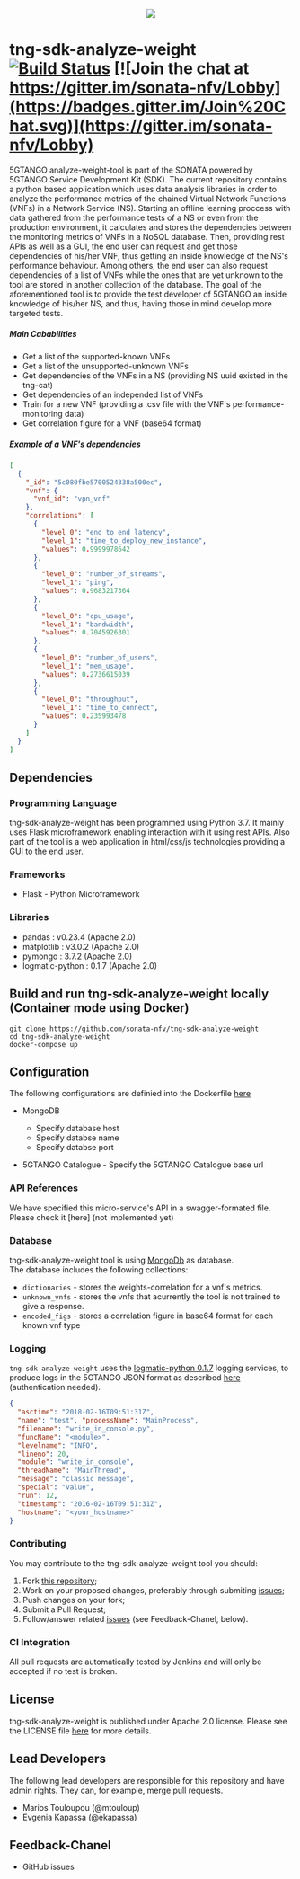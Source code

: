 <p align="center"><img src="https://github.com/sonata-nfv/tng-api-gtw/wiki/images/sonata-5gtango-logo-500px.png"/></p>

# tng-sdk-analyze-weight [![Build Status](https://jenkins.sonata-nfv.eu/buildStatus/icon?job=tng-sdk-analyze-weight/master)](https://jenkins.sonata-nfv.eu/job/tng-sdk-analyze-weight/job/master/)   [![Join the chat at https://gitter.im/sonata-nfv/Lobby](https://badges.gitter.im/Join%20Chat.svg)](https://gitter.im/sonata-nfv/Lobby)

5GTANGO analyze-weight-tool is part of the SONATA powered by 5GTANGO Service Development Kit (SDK). The current repository contains a python based application which uses data analysis libraries in order to analyze the performance metrics of the chained Virtual Network Functions (VNFs) in a Network Service (NS). Starting an offline learning proccess with data gathered from the performance tests of a NS or even from the production environment, it calculates and stores the dependencies between the monitoring metrics of VNFs in a NoSQL database. Then, providing rest APIs as well as a GUI, the end user can request and get those dependencies of his/her VNF, thus getting an inside knowledge of the NS's performance behaviour. Among others, the end user can also request dependencies of a list of VNFs while the ones that are yet unknown to the tool are stored in another collection of the database. The goal of the aforementioned tool is to provide the test developer of 5GTANGO an inside knowledge of his/her NS, and thus, having those in mind develop more targeted tests.

##### Main Cababilities
*  Get a list of the supported-known VNFs
*  Get a list of the unsupported-unknown VNFs
*  Get dependencies of the VNFs in a NS (providing NS uuid existed in the tng-cat)
*  Get dependencies of an independed list of VNFs
*  Train for a new VNF (providing a .csv file with the VNF's performance-monitoring data)
*  Get correlation figure for a VNF (base64 format)

##### Example of a VNF's dependencies    

```json
[
  {
    "_id": "5c080fbe5700524338a500ec",
    "vnf": {
      "vnf_id": "vpn_vnf"
    },
    "correlations": [
      {
        "level_0": "end_to_end_latency",
        "level_1": "time_to_deploy_new_instance",
        "values": 0.9999978642
      },
      {
        "level_0": "number_of_streams",
        "level_1": "ping",
        "values": 0.9683217364
      },
      {
        "level_0": "cpu_usage",
        "level_1": "bandwidth",
        "values": 0.7045926301
      },
      {
        "level_0": "number_of_users",
        "level_1": "mem_usage",
        "values": 0.2736615039
      },
      {
        "level_0": "throughput",
        "level_1": "time_to_connect",
        "values": 0.235993478
      }
    ]
  }
]
```   

## Dependencies

### Programming Language
tng-sdk-analyze-weight has been programmed using Python 3.7. It mainly uses Flask microframework enabling interaction with it using rest APIs. Also part of the tool is a web application in html/css/js technologies providing a GUI to the end user. 

### Frameworks
*  Flask - Python Microframework

### Libraries
*  pandas : v0.23.4  (Apache 2.0)
*  matplotlib : v3.0.2 (Apache 2.0)
*  pymongo : 3.7.2 (Apache 2.0)
*  logmatic-python : 0.1.7 (Apache 2.0)

## Build and run tng-sdk-analyze-weight locally (Container mode using Docker)

```
git clone https://github.com/sonata-nfv/tng-sdk-analyze-weight
cd tng-sdk-analyze-weight
docker-compose up 
```

## Configuration

The following configurations are definied into the Dockerfile [here](https://github.com/sonata-nfv/tng-sdk-analyze-weight/blob/master/Dockerfile)
*  MongoDB 
    *  Specify database host
	*  Specify databse name
	*  Specify databse port

*  5GTANGO Catalogue - Specify the 5GTANGO Catalogue base url

### API References

We have specified this micro-service's API in a swagger-formated file. Please check it [here] (not implemented yet)

### Database

tng-sdk-analyze-weight tool is using [MongoDb](https://www.mongodb.com/) as database.  
The database includes the following collections:     
*  `dictionaries` - stores the weights-correlation for a vnf's metrics.
*  `unknown_vnfs` - stores the vnfs that acurrently the tool is not trained to give a response.
*  `encoded_figs` - stores a correlation figure in base64 format for each known vnf type

### Logging 

`tng-sdk-analyze-weight` uses the [logmatic-python 0.1.7](https://pypi.org/project/logmatic-python/) logging services, to produce logs in the 5GTANGO JSON format as described [here](https://git.cs.upb.de/5gtango/UserStories/issues/376) (authentication needed).       

```json
{
  "asctime": "2018-02-16T09:51:31Z",
  "name": "test", "processName": "MainProcess",
  "filename": "write_in_console.py",
  "funcName": "<module>",
  "levelname": "INFO",
  "lineno": 20,
  "module": "write_in_console",
  "threadName": "MainThread",
  "message": "classic message",
  "special": "value",
  "run": 12,
  "timestamp": "2016-02-16T09:51:31Z",
  "hostname": "<your_hostname>"
}
```     

### Contributing

You may contribute to the tng-sdk-analyze-weight tool you should:

1. Fork [this repository](https://github.com/sonata-nfv/tng-sdk-analyze-weight);
2. Work on your proposed changes, preferably through submiting [issues](https://github.com/sonata-nfv/tng-sdk-analyze-weight/issues);
3. Push changes on your fork;
3. Submit a Pull Request;
4. Follow/answer related [issues](https://github.com/sonata-nfv/tng-sdk-analyze-weight/issues) (see Feedback-Chanel, below).

### CI Integration

All pull requests are automatically tested by Jenkins and will only be accepted if no test is broken.


## License
tng-sdk-analyze-weight is published under Apache 2.0 license. Please see the LICENSE file [here](https://github.com/sonata-nfv/tng-sdk-analysis-weight/blob/master/LICENSE) for more details.

## Lead Developers

The following lead developers are responsible for this repository and have admin rights. They can, for example, merge pull requests.
*  Marios Touloupou (@mtouloup)
*  Evgenia Kapassa (@ekapassa)
  
## Feedback-Chanel
* GitHub issues